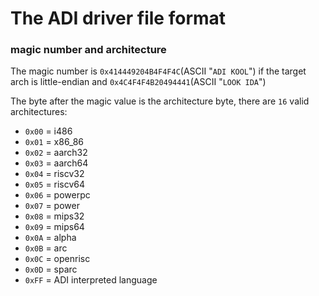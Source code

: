 # The ADI driver file format
### magic number and architecture
The magic number is `0x414449204B4F4F4C`(ASCII "`ADI KOOL`") if the target arch is little-endian and `0x4C4F4F4B20494441`(ASCII "`LOOK IDA`")

The byte after the magic value is the architecture byte,
there are `16` valid architectures:

* `0x00` = i486
* `0x01` = x86_86
* `0x02` = aarch32
* `0x03` = aarch64
* `0x04` = riscv32
* `0x05` = riscv64
* `0x06` = powerpc
* `0x07` = power
* `0x08` = mips32
* `0x09` = mips64
* `0x0A` = alpha
* `0x0B` = arc
* `0x0C` = openrisc
* `0x0D` = sparc
* `0xFF` = ADI interpreted language